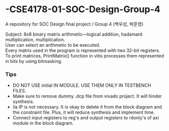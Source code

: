 # -CSE4178-01-SOC-Design-Group-4
A repository for SOC Design final project / Group 4 (백우성, 박준영)

Subject: 8x8 binary matrix arithmetic—logical addition, hadamard multiplication, multiplication.  
User can select an arithmetic to be executed.  
Every matrix used in the program is represented with two 32-bit registers.  
To print matrices, PrintMatrix() function in vitis processes them represented in bits by using bitmasking.  

### Tips
- DO NOT USE initial IN MODULE. USE THEM ONLY IN TESTBENCH FILES.
- Make sure to remove dummy .dcp file from vivado project. It will hinder synthesis.
- ila IP is not necessary. It is okay to delete it from the block diagram and the constraint file. Plus, it will reduce synthesis and implement time.
- Connect input registers to reg's and output registers to rdonly's of axi module in the block diagram.